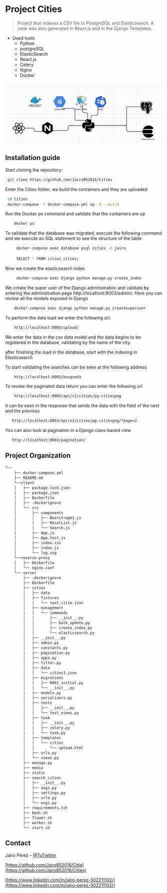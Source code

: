 
# Project Cities 
> Project that indexes a CSV file to PostgreSQL and Elasticsearch. A view was also generated in React.js and in the Django Templates.

* Used tools
    * Python
    * postgreSQL
    * ElasticSearch
    * React.js
    * Celery
    * Nginx
    * Docker

![](clou1.JPG)


## Installation guide

Start cloning the repository:

```sh
 git clone https://github.com/Jairo852016/Cities

```

Enter the Cities folder, we build the containers and they are uploaded

```sh
 cd Cities
 docker-compose -f docker-compose.yml up -d --build

```

Run the Docker ps command and validate that the containers are up

```sh
    docker ps

```
To validate that the database was migrated, execute the following command and we execute an SQL statement to see the structure of the table

```sh
     docker-compose exec database psql cities -U jairo

     SELECT * FROM cities_cities;

```

Now we create the elasticsearch index

```sh
     docker-compose exec django python manage.py create_index

```
We create the super user of the Django administration and validate by entering the administration page http://localhost:8003/admin/.
Here you can review all the models exposed in Django

```sh
    docker-compose exec django python manage.py createsuperuser

```

To perform the data load we enter the following url.
```sh
    http://localhost:8003/upload/

```
We enter the data in the csv data model and the data begins to be registered in the database, validating by the name of the city.

after finishing the load in the database, start with the indexing in Elasticsearch

To start validating the searches can be seen at the following address

```sh
    http://localhost:8003/busqueda

```
To review the paginated data return you can enter the following url

```sh
    http://localhost:8003/api/v1/cities/pg-citiespag

```

It can be seen in the response that sends the data with the field of the next and the previous

```sh
   http://localhost:8003/api/v1/cities/pg-citiespag/?page=2

```
You can also look at pagination in a Django class-based view

```sh
   http://localhost:8003/pagination/

```





## Project Organization
    
    
    └──
        ├── docker-compose.yml
        ├── README.md 
        └──client
        │   ├── package-lock.json
        │   ├── package.json
        │   ├── Dockerfile
        │   ├── .dockerignore
        │   └── src
        │       ├── components   
        │       │   ├── Bootstrapb1.js
        │       │   ├── ResulList.js
        │       │   └── Search.js
        │       ├── App.js
        │       ├── App.test.js
        │       ├── index.css
        │       ├── index.js
        │       └── log.svg
        └──reverse-proxy
        │   ├── Dockerfile
        │   └── nginx.conf
        └── server
            ├── .dockerignore
            ├── Dockerfile
            ├── cities
            │   ├── data
            │   ├── fixtures        
            │   │   └── test_citie.json
            │   ├── management   
            │   │   └── commands
            │   │       ├── __init__.py
            │   │       ├── bulk_update.py
            │   │       ├── create_index.py
            │   │       └── elasticsearch.py
            │   ├── __init__.py
            │   ├── admin.py
            │   ├── constants.py
            │   ├── pagination.py
            │   ├── apps.py
            │   ├── filter.py
            │   ├── data
            │   │   └── cities1.json
            │   ├── migrations
            │   │   ├── 0001_initial.py
            │   │   └── __init__.py
            │   ├── models.py
            │   ├── serializers.py
            │   ├── tests
            │   │   ├── __init__.py
            │   │   └── test_views.py
            │   ├── task
            │   │   ├── __init__.py
            │   │   ├── celery.py
            │   │   └── task.py
            │   ├── templates
            │   │   └── cities
            │   │       └── upload.html
            │   ├── urls.py
            │   └── views.py
            ├── manage.py
            ├── media
            ├── static
            ├── search_cities
            │   ├── __init__.py
            │   ├── asgi.py
            │   ├── settings.py
            │   ├── urls.py
            │   └── wsgi.py
            ├── requirements.txt
            ├── beat.sh
            ├── flower.sh
            ├── worker.sh
            └── start.sh

## Contact

Jairo Pérez – [@TuTwitter](https://twitter.com/jairo85cd1) 

[https://github.com/Jairo852016/Citie](https://github.com/Jairo852016/Cities)

[https://www.linkedin.com/in/jairo-perez-502211102/](https://www.linkedin.com/in/jairo-perez-502211102/)
